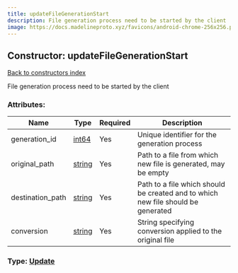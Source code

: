 ```yaml
---
title: updateFileGenerationStart
description: File generation process need to be started by the client
image: https://docs.madelineproto.xyz/favicons/android-chrome-256x256.png
---
```

## Constructor: updateFileGenerationStart  
[Back to constructors index](index.md)



File generation process need to be started by the client

### Attributes:

| Name     |    Type       | Required | Description |
|----------|---------------|----------|-------------|
|generation\_id|[int64](../constructors/int64.md) | Yes|Unique identifier for the generation process|
|original\_path|[string](../types/string.md) | Yes|Path to a file from which new file is generated, may be empty|
|destination\_path|[string](../types/string.md) | Yes|Path to a file which should be created and to which new file should be generated|
|conversion|[string](../types/string.md) | Yes|String specifying conversion applied to the original file|



### Type: [Update](../types/Update.md)



